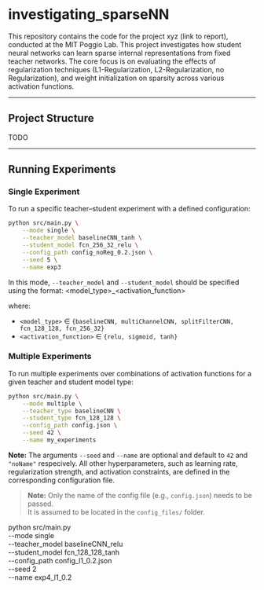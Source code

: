 # investigating_sparseNN


This repository contains the code for the project xyz (link to report), conducted at the MIT Poggio Lab. 
This project investigates how student neural networks can learn sparse internal representations from fixed teacher networks. 
The core focus is on evaluating the effects of regularization techniques (L1-Regularization, L2-Regularization, no Regularization), and weight initialization on sparsity across various activation functions.

---

## Project Structure

TODO

---

## Running Experiments

### Single Experiment

To run a specific teacher–student experiment with a defined configuration:

```sh
python src/main.py \
    --mode single \
    --teacher_model baselineCNN_tanh \
    --student_model fcn_256_32_relu \
    --config_path config_noReg_0.2.json \
    --seed 5 \
    --name exp3
```

In this mode, `--teacher_model` and `--student_model` should be specified using the format:
<model_type>_<activation_function>

where:
- `<model_type>` $\in$ `{baselineCNN, multiChannelCNN, splitFilterCNN, fcn_128_128, fcn_256_32}`
- `<activation_function>` $\in$ `{relu, sigmoid, tanh}`


### Multiple Experiments

To run multiple experiments over combinations of activation functions for a given teacher and student model type:

```sh
python src/main.py \
    --mode multiple \
    --teacher_type baselineCNN \
    --student_type fcn_128_128 \
    --config_path config.json \
    --seed 42 \
    --name my_experiments
```

**Note:** The arguments `--seed` and `--name` are optional and default to `42` and `"noName"` respecively. 
All other hyperparameters, such as learning rate, regularization strength, and activation constraints, are defined in the corresponding configuration file.

> **Note:** Only the name of the config file (e.g., `config.json`) needs to be passed.  
> It is assumed to be located in the `config_files/` folder.



python src/main.py \
    --mode single \
    --teacher_model baselineCNN_relu \
    --student_model fcn_128_128_tanh \
    --config_path config_l1_0.2.json \
    --seed 2 \
    --name exp4_l1_0.2